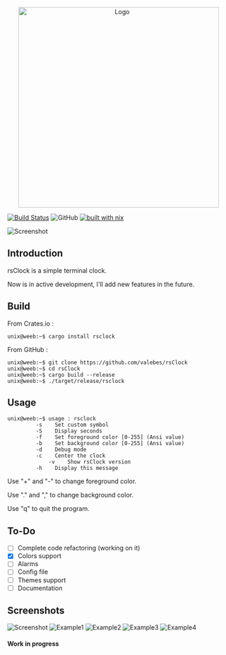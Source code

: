 <p align="center">
  <img alt="Logo" width="454" src="https://i.imgur.com/1TF28pq.png">
</p>

[![Build Status](https://travis-ci.org/valebes/rsClock.svg?branch=master)](https://travis-ci.org/valebes/rsClock)
![GitHub](https://img.shields.io/github/license/valebes/rsClock.svg)
[![built with nix](https://builtwithnix.org/badge.svg)](https://builtwithnix.org)

![Screenshot](https://i.imgur.com/CuirrjG.png)

## Introduction
rsClock is a simple terminal clock.

Now is in active development, I'll add new features in the future.

## Build
From Crates.io :

```console
unix@weeb:~$ cargo install rsclock
```

From GitHub :
```console
unix@weeb:~$ git clone https://github.com/valebes/rsClock
unix@weeb:~$ cd rsClock
unix@weeb:~$ cargo build --release
unix@weeb:~$ ./target/release/rsclock
```
## Usage
```console
unix@weeb:~$ usage : rsclock
   		 -s    Set custom symbol
		 -S    Display seconds
  		 -f    Set foreground color [0-255] (Ansi value)
   		 -b    Set background color [0-255] (Ansi value)
 		 -d    Debug mode
  		 -c    Center the clock
    		 -v    Show rsClock version
   		 -h    Display this message
```
Use "+" and "-" to change foreground color.

Use "." and "," to change background color.

Use "q" to quit the program.

## To-Do
* [ ] Complete code refactoring (working on it)
* [x] Colors support 
* [ ] Alarms
* [ ] Config file
* [ ] Themes support
* [ ] Documentation
## Screenshots

![Screenshot](https://i.imgur.com/EhrFUvk.png)
![Example1](https://i.imgur.com/fyDFm3a.png)
![Example2](https://i.imgur.com/wS4yNp0.png)
![Example3](https://i.imgur.com/7gZbS2D.png)
![Example4](https://i.imgur.com/M5tMMqI.png)

#### Work in progress
